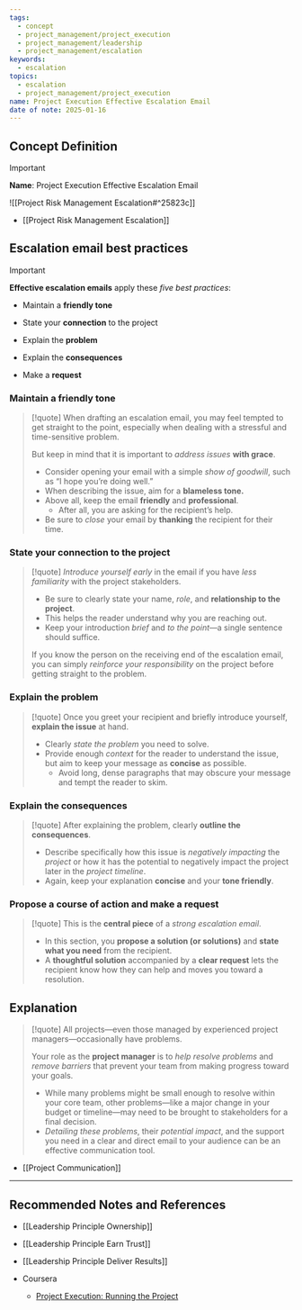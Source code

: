 ```yaml
---
tags:
  - concept
  - project_management/project_execution
  - project_management/leadership
  - project_management/escalation
keywords:
  - escalation
topics:
  - escalation
  - project_management/project_execution
name: Project Execution Effective Escalation Email
date of note: 2025-01-16
---
```


## Concept Definition

>[!important]
>**Name**: Project Execution Effective Escalation Email

![[Project Risk Management Escalation#^25823c]]

- [[Project Risk Management Escalation]]
## Escalation email best practices

>[!important]
>**Effective escalation emails** apply these *five best practices*:
> 
> - Maintain a **friendly tone**
>     
> - State your **connection** to the project
>     
> - Explain the **problem**
>     
> - Explain the **consequences**
>     
> - Make a **request**


### Maintain a friendly tone

>[!quote]
>When drafting an escalation email, you may feel tempted to get straight to the point, especially when dealing with a stressful and time-sensitive problem. 
>
>But keep in mind that it is important to *address issues* **with grace**. 
>- Consider opening your email with a simple *show of goodwill*, such as “I hope you’re doing well.” 
>- When describing the issue, aim for a **blameless tone.** 
>- Above all, keep the email **friendly** and **professional**. 
>	- After all, you are asking for the recipient’s help. 
>- Be sure to *close* your email by **thanking** the recipient for their time.


### State your connection to the project

>[!quote]
>*Introduce yourself early* in the email if you have *less familiarity* with the project stakeholders. 
>- Be sure to clearly state your name, *role*, and **relationship to the project**. 
>- This helps the reader understand why you are reaching out. 
>- Keep your introduction *brief* and *to the point*—a single sentence should suffice. 
>  
>If you know the person on the receiving end of the escalation email, you can simply *reinforce your responsibility* on the project before getting straight to the problem.


### Explain the problem

>[!quote]
>Once you greet your recipient and briefly introduce yourself, **explain the issue** at hand. 
>- Clearly *state the problem* you need to solve. 
>- Provide enough *context* for the reader to understand the issue, but aim to keep your message as **concise** as possible. 
>	- Avoid long, dense paragraphs that may obscure your message and tempt the reader to skim.

### Explain the consequences

>[!quote]
>After explaining the problem, clearly **outline the consequences**. 
>- Describe specifically how this issue is *negatively impacting* the *project* or how it has the potential to negatively impact the project later in the *project timeline*. 
>- Again, keep your explanation **concise** and your **tone friendly**.


### Propose a course of action and make a request

>[!quote]
>This is the **central piece** of a *strong escalation email*. 
>- In this section, you **propose a solution (or solutions)** and **state what you need** from the recipient. 
>- A **thoughtful solution** accompanied by a **clear request** lets the recipient know how they can help and moves you toward a resolution.



## Explanation

>[!quote]
>All projects—even those managed by experienced project managers—occasionally have problems. 
>
>Your role as the **project manager** is to *help resolve problems* and *remove barriers* that prevent your team from making progress toward your goals. 
>- While many problems might be small enough to resolve within your core team, other problems—like a major change in your budget or timeline—may need to be brought to stakeholders for a final decision. 
>- *Detailing these problems*, their *potential impact*, and the support you need in a clear and direct email to your audience can be an effective communication tool.

- [[Project Communication]]



-----------
##  Recommended Notes and References


- [[Leadership Principle Ownership]]
- [[Leadership Principle Earn Trust]]
- [[Leadership Principle Deliver Results]]


- Coursera
	- [Project Execution: Running the Project](https://www.coursera.org/learn/project-execution-google/home/welcome)